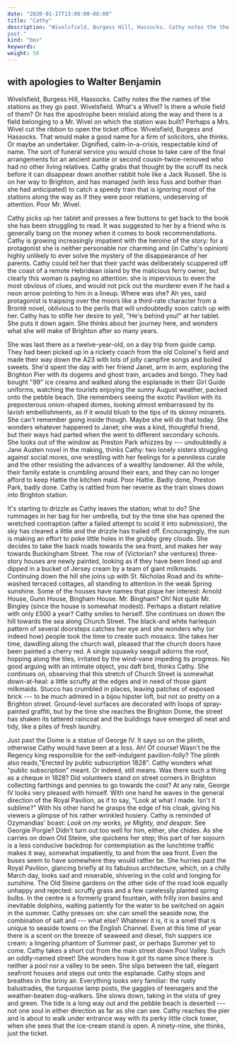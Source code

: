 ```yaml
---
date: "2020-01-17T13:00:00-08:00"
title: "Cathy"
description: "Wivelsfield, Burgess Hill, Hassocks. Cathy notes the the names of the stations as they go
past."
kind: "box"
keywords:
weight: 50
---
```


## with apologies to Walter Benjamin

Wivelsfield, Burgess Hill, Hassocks. Cathy notes the the names of the stations as they go past.
Wivelsfield. What's a Wivel? Is there a whole field of them? Or has the apostrophe been mislaid
along the way and there is a field belonging to a Mr. Wivel on which the station was built? Perhaps
a Mrs. Wivel cut the ribbon to open the ticket office. Wivelsfield, Burgess and Hassocks. That would
make a good name for a firm of solicitors, she thinks. Or maybe an undertaker. Dignified,
calm-in-a-crisis, respectable kind of name. The sort of funeral service you would chose to take care
of the final arrangements for an ancient auntie or second cousin-twice-removed who had no other
living relatives. Cathy grabs that thought by the scruff its neck before it can disappear down
another rabbit hole like a Jack Russell. She is on her way to Brighton, and has managed (with less
fuss and bother than she had anticipated) to catch a speedy train that is ignoring most of the
stations along the way as if they were poor relations, undeserving of attention. Poor Mr. Wivel.

Cathy picks up her tablet and presses a few buttons to get back to the book she has been struggling
to read. It was suggested to her by a friend who is generally bang on the money when it comes to
book recommendations. Cathy is growing increasingly impatient with the heroine of the story: for a
protagonist she is neither personable nor charming and (in Cathy's opinion) highly unlikely to ever
solve the mystery of the disappearance of her parents. Cathy could tell her that their yacht was
deliberately scuppered off the coast of a remote Hebridean island by the malicious ferry owner, but
clearly this woman is paying no attention: she is impervious to even the most obvious of clues, and
would not pick out the murderer even if he had a neon arrow pointing to him in a lineup. Where was
she? Ah yes, said protagonist is traipsing over the moors like a third-rate character from a Brontë
novel, oblivious to the perils that will undoubtedly soon catch up with her. Cathy has to stifle her
desire to yell, "He's behind you!" at her tablet. She puts it down again. She thinks about her
journey here, and wonders what she will make of Brighton after so many years.

She was last there as a twelve-year-old, on a day trip from guide camp. They had been picked up in a
rickety coach from the old Colonel's field and made their way down the A23 with lots of jolly
campfire songs and boiled sweets. She'd spent the day with her friend Janet, arm in arm, exploring
the Brighton Pier with its dogems and ghost train, arcades and bingo. They had bought "99" ice
creams and walked along the esplanade in their Girl Guide uniforms, watching the tourists enjoying
the sunny August weather, packed onto the pebble beach. She remembers seeing the exotic Pavilion
with its preposterous onion-shaped domes, looking almost embarrassed by its lavish embellishments,
as if it would blush to the tips of its skinny minarets. She can't remember going inside though.
Maybe she will do that today. She wonders whatever happened to Janet; she was a kind, thoughtful
friend, but their ways had parted when the went to different secondary schools. She looks out of the
window as Preston Park whizzes by --- undoubtedly a Jane Austen novel in the making, thinks Cathy:
two lonely sisters struggling against social mores, one wrestling with her feelings for a penniless
curate and the other resisting the advances of a wealthy landowner. All the while, their family
estate is crumbling around their ears, and they can no longer afford to keep Hattie the kitchen
maid. Poor Hattie. Badly done, Preston Park, badly done. Cathy is rattled from her reverie as the
train slows down into Brighton station.

It's starting to drizzle as Cathy leaves the station; what to do? She rummages in her bag for her
umbrella, but by the time she has opened the wretched contraption (after a failed attempt to scold
it into submission), the sky has cleared a little and the drizzle has trailed off. Encouragingly,
the sun is making an effort to poke little holes in the grubby grey clouds. She decides to take the
back roads towards the sea front, and makes her way towards Buckingham Street. The row of
(Victorian? she ventures) three-story houses are newly painted, looking as if they have been lined
up and dipped in a bucket of Jersey cream by a team of giant milkmaids. Continuing down the hill she
joins up with St. Nicholas Road and its white-washed terraced cottages, all standing to attention in
the weak Spring sunshine. Some of the houses have names that pique her interest: Arnold House, Gunn
House, Bingham House. Mr. Bingham? Oh! Not quite Mr. Bingley (since the house is somewhat modest).
Perhaps a distant relative with only £500 a year? Cathy smiles to herself. She continues on down the
hill towards the sea along Church Street. The black-and white harlequin pattern of several doorsteps
catches her eye and she wonders why (or indeed how) people took the time to create such mosaics. She
takes her time, dawdling along the church wall, pleased that the church doors have been painted a
cherry red. A single squawky seagull adorns the roof, hopping along the tiles, irritated by the
wind-vane impeding its progress. No good arguing with an intimate object, you daft bird, thinks
Cathy. She continues on, observing that this stretch of Church Street is somewhat down-at-heal: a
little scruffy at the edges and in need of those giant milkmaids. Stucco has crumbled in places,
leaving patches of exposed brick --- to be much admired in a bijou hipster loft, but not so pretty
on a Brighton street. Ground-level surfaces are decorated with loops of spray-painted graffiti, but
by the time she reaches the Brighton Dome, the street has shaken its tattered raincoat and the
buildings have emerged all neat and tidy, like a piles of fresh laundry.

Just past the Dome is a statue of George IV. It says so on the plinth, otherwise Cathy would have
been at a loss. Ah! Of course! Wasn't he the Regency king responsible for the self-indulgent
pavilion-folly? The plinth also reads,"Erected by public subscription 1828". Cathy wonders what
"public subscription" meant. Or indeed, still means. Was there such a thing as a cheque in 1828? Did
volunteers stand on street corners in Brighton collecting farthings and pennies to go towards the
cost? At any rate, George IV looks very pleased with himself. With one hand he waves in the general
direction of the Royal Pavilion, as if to say, "Look at what I made. Isn't it sublime?" With his
other hand he grasps the edge of his cloak, giving his viewers a glimpse of his rather wrinkled
hosiery. Cathy is reminded of Ozymandias' boast: *Look on my works, ye Mighty, and despair.* See
Georgie Porgie? Didn't turn out too well for him, either, she chides. As she carries on down Old
Steine, she quickens her step; this part of her sojourn is a less conducive backdrop for
contemplation as the lunchtime traffic makes it way, somewhat impatiently, to and from the sea
front. Even the buses seem to have somewhere they would rather be. She hurries past the Royal
Pavilion, glancing briefly at its fabulous architecture, which, on a chilly March day, looks sad and
miserable, shivering in the cold and longing for sunshine. The Old Steine gardens on the other side
of the road look equally unhappy and rejected: scruffy grass and a few carelessly planted spring
bulbs. In the centre is a formerly grand fountain, with frilly iron basins and inevitable dolphins,
waiting patiently for the water to be switched on again in the summer. Cathy presses on: she can
smell the seaside now, the combination of salt and --- what else? Whatever it is, it is a smell
that is unique to seaside towns on the English Channel. Even at this time of year there is a scent
on the breeze of seaweed and diesel, fish suppers ice cream: a lingering phantom of Summer past, or
perhaps Summer yet to come. Cathy takes a short cut from the main street down Pool Valley. Such an
oddly-named street! She wonders how it got its name since there is neither a pool nor a valley to be
seen. She slips between the tall, elegant seafront houses and steps out onto the esplanade. Cathy
stops and breathes in the briny air. Everything looks very familiar: the rusty balustrades, the
turquoise lamp posts, the gaggles of teenagers and the weather-beaten dog-walkers. She slows down,
taking in the vista of grey and green. The tide is a long way out and the pebble beach is deserted
--- not one soul in either direction as far as she can see. Cathy reaches the pier and is about to
walk under entrance way with its perky little clock tower, when she sees that the ice-cream stand is
open. A ninety-nine, she thinks, just the ticket.
